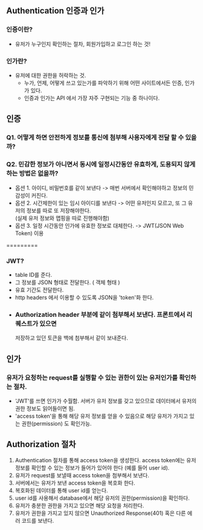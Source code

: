 ## Authentication 인증과 인가
### 인증이란?
- 유저가 누구인지 확인하는 절차, 회원가입하고 로그인 하는 것!
### 인가란?
- 유저에 대한 권한을 허락하는 것.
  - 누가, 언제, 어떻게 쓰고 있는가를 파악하기 위해 어떤 사이트에서든 인증, 인가가 있다.
  - 인증과 인가는 API 에서 가장 자주 구현되는 기능 중 하나이다.

## 인증

### Q1. 어떻게 하면 안전하게 정보를 통신에 첨부해 사용자에게 전달 할 수 있을까?  
### Q2. 민감한 정보가 아니면서 동시에 일정시간동안 유효하게, 도용되지 않게 하는 방법은 없을까?

- 옵션 1. 아이디, 비밀번호를 같이 보낸다 -> 매번 서버에서 확인해야하고 정보의 민감성이 커진다.
- 옵션 2. 시간제한이 있는 임시 아이디를 보낸다 -> 어떤 유저인지 모르고, 또 그 유저의 정보를 따로 또 저장해야한다.  
(실제 유저 정보와 맵핑을 따로 진행해야함)
- 옵션 3. 일정 시간동안 인가에 유효한 정보로 대체한다. -> JWT(JSON Web Token) 이용

=========

### JWT?

- table ID를 준다.
- 그 정보를 JSON 형태로 전달한다. ( 객체 형태 )
- 유효 기간도 전달한다.
- http headers 에서 이용할 수 있도록 JSON을 'token'화 한다.
- ### Authorization header 부분에 같이 첨부해서 보낸다. 프론트에서 리퀘스트가 있으면  
    저장하고 있던 토큰을 백에 첨부해서 같이 보내준다.

## 인가

### 유저가 요청하는 request를 실행할 수 있는 권한이 있는 유저인가를 확인하는 절차.
- 'JWT'를 쓰면 인가가 수월함. 서버가 유저 정보를 갖고 있으므로 데이터에서 유저의 권한 정보도 읽어들이면 됨.
- 'access token'을 통해 해당 유저 정보를 얻을 수 있음으로 해당 유저가 가지고 있는 권한(permission) 도 확인가능.

## Authorization 절차
1. Authentication 절차를 통해 access token을 생성한다. access token에는 유저 정보를 확인할 수 있는 정보가 들어가 있어야 한다 (예를 들어 user id).
2. 유저가 request를 보낼때 access token을 첨부해서 보낸다.
3. 서버에서는 유저가 보낸 access token을 복호화 한다.
4. 복호화된 데이터를 통해 user id를 얻는다.
5. user id를 사용해서 database에서 해당 유저의 권한(permission)을 확인하다.
6. 유저가 충분한 권한을 가지고 있으면 해당 요청을 처리한다.
7. 유저가 권한을 가지고 있지 않으면 Unauthorized Response(401) 혹은 다른 에러 코드를 보낸다.